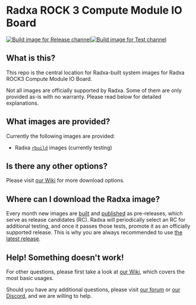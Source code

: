 # Radxa ROCK 3 Compute Module IO Board
[![Build image for Release channel](https://github.com/radxa-build/radxa-cm3-io/actions/workflows/build.yml/badge.svg)](https://github.com/radxa-build/radxa-cm3-io/actions/workflows/build.yml)[![Build image for Test channel](https://github.com/radxa-build/radxa-cm3-io/actions/workflows/test.yml/badge.svg)](https://github.com/radxa-build/radxa-cm3-io/actions/workflows/test.yml)

## What is this?

This repo is the central location for Radxa-built system images for Radxa ROCK3 Compute Module IO Board.

Not all images are officially supported by Radxa. Some of them are only provided as-is with no warranty. Please read below for detailed explanations.

## What images are provided?

Currently the following images are provided:
* Radxa [`rbuild`](https://github.com/radxa-repo/rbuild) images (currently testing)

## Is there any other options?

Please visit [our Wiki](https://wiki.radxa.com/Rock3/downloads) for more download options.

## Where can I download the Radxa image?

Every month new images are [built](https://github.com/radxa-build/radxa-cm3-io/actions/workflows/build.yml) and [published](https://github.com/radxa-build/radxa-cm3-io/releases) as pre-releases, which serve as release candidates (RC). Radxa will periodically select an RC for additional testing, and once it passes those tests, promote it as an officially supported release. This is why you are always recommended to use [the latest release](https://github.com/radxa-build/radxa-cm3-io/releases/latest).

## Help! Something doesn't work!

For other questions, please first take a look at [our Wiki](https://wiki.radxa.com/Rock3/CM3/radxacm3io), which covers the most basic usages.

Should you have any additional questions, please visit [our forum](https://forum.radxa.com/) or [our Discord](https://rock.sh/go), and we are willing to help.
